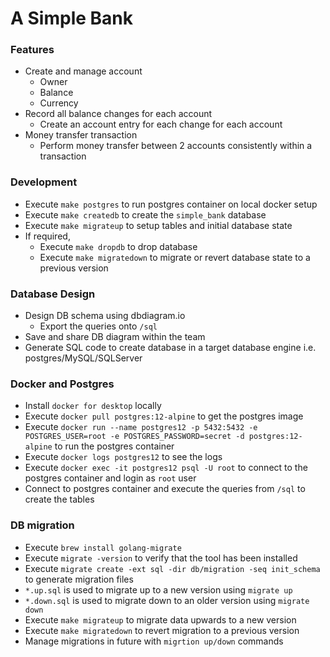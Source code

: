# A Simple Bank

### Features

- Create and manage account
  - Owner
  - Balance
  - Currency
- Record all balance changes for each account
  - Create an account entry for each change for each account
- Money transfer transaction
  - Perform money transfer between 2 accounts consistently within a transaction

### Development

- Execute `make postgres` to run postgres container on local docker setup
- Execute `make createdb` to create the `simple_bank` database
- Execute `make migrateup` to setup tables and initial database state
- If required,
  - Execute `make dropdb` to drop database
  - Execute `make migratedown` to migrate or revert database state to a previous version

### Database Design

- Design DB schema using dbdiagram.io
  - Export the queries onto `/sql`
- Save and share DB diagram within the team
- Generate SQL code to create database in a target database engine i.e. postgres/MySQL/SQLServer

### Docker and Postgres

- Install `docker for desktop` locally
- Execute `docker pull postgres:12-alpine` to get the postgres image
- Execute `docker run --name postgres12 -p 5432:5432 -e POSTGRES_USER=root -e POSTGRES_PASSWORD=secret -d postgres:12-alpine` to run the postgres container
- Execute `docker logs postgres12` to see the logs
- Execute `docker exec -it postgres12 psql -U root` to connect to the postgres container and login as `root` user
- Connect to postgres container and execute the queries from `/sql` to create the tables

### DB migration

- Execute `brew install golang-migrate`
- Execute `migrate -version` to verify that the tool has been installed
- Execute `migrate create -ext sql -dir db/migration -seq init_schema` to generate migration files
- `*.up.sql` is used to migrate up to a new version using `migrate up`
- `*.down.sql` is used to migrate down to an older version using `migrate down`
- Execute `make migrateup` to migrate data upwards to a new version
- Execute `make migratedown` to revert migration to a previous version
- Manage migrations in future with `migrtion up/down` commands
